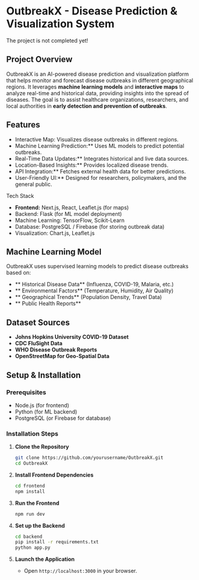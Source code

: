 # OutbreakX - Disease Prediction & Visualization System

The project is not completed yet!


## Project Overview
OutbreakX is an AI-powered disease prediction and visualization platform that helps monitor and forecast disease outbreaks in different geographical regions. It leverages **machine learning models** and **interactive maps** to analyze real-time and historical data, providing insights into the spread of diseases. The goal is to assist healthcare organizations, researchers, and local authorities in **early detection and prevention of outbreaks**.

##  Features
-  Interactive Map: Visualizes disease outbreaks in different regions.
-  Machine Learning Prediction:** Uses ML models to predict potential outbreaks.
-  Real-Time Data Updates:** Integrates historical and live data sources.
-  Location-Based Insights:** Provides localized disease trends.
-  API Integration:** Fetches external health data for better predictions.
-  User-Friendly UI:** Designed for researchers, policymakers, and the general public.

 Tech Stack
- **Frontend:** Next.js, React, Leaflet.js (for maps)
- Backend: Flask (for ML model deployment)
- Machine Learning: TensorFlow, Scikit-Learn
- Database: PostgreSQL / Firebase (for storing outbreak data)
- Visualization: Chart.js, Leaflet.js

##  Machine Learning Model
OutbreakX uses supervised learning models to predict disease outbreaks based on:
- ** Historical Disease Data** (Influenza, COVID-19, Malaria, etc.)
- ** Environmental Factors** (Temperature, Humidity, Air Quality)
- ** Geographical Trends** (Population Density, Travel Data)
- ** Public Health Reports**

##  Dataset Sources
- **Johns Hopkins University COVID-19 Dataset**
- **CDC FluSight Data**
- **WHO Disease Outbreak Reports**
- **OpenStreetMap for Geo-Spatial Data**

##  Setup & Installation
### Prerequisites
- Node.js (for frontend)
- Python (for ML backend)
- PostgreSQL (or Firebase for database)

### Installation Steps
1. **Clone the Repository**
   ```bash
   git clone https://github.com/yourusername/OutbreakX.git
   cd OutbreakX
   ```

2. **Install Frontend Dependencies**
   ```bash
   cd frontend
   npm install
   ```

3. **Run the Frontend**
   ```bash
   npm run dev
   ```

4. **Set up the Backend**
   ```bash
   cd backend
   pip install -r requirements.txt
   python app.py
   ```

5. **Launch the Application**
   - Open `http://localhost:3000` in your browser.



